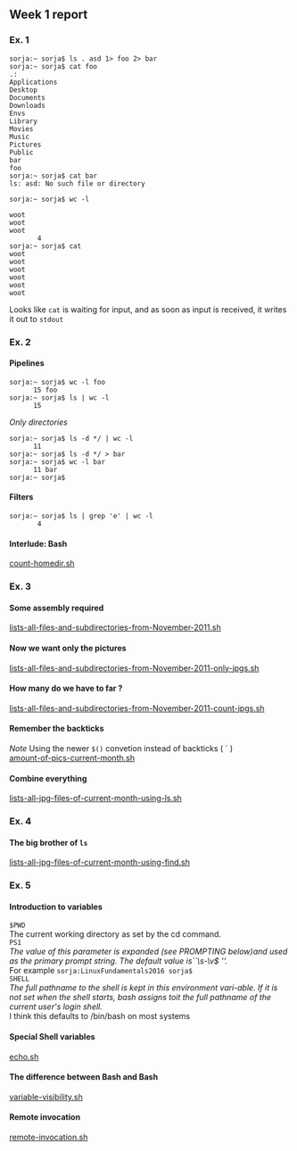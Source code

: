Week 1 report
---

### Ex. 1  
```
sorja:~ sorja$ ls . asd 1> foo 2> bar
sorja:~ sorja$ cat foo
.:
Applications
Desktop
Documents
Downloads
Envs
Library
Movies
Music
Pictures
Public
bar
foo
sorja:~ sorja$ cat bar
ls: asd: No such file or directory
```  

```
sorja:~ sorja$ wc -l

woot
woot
woot
       4
sorja:~ sorja$ cat
woot
woot
woot
woot
woot
woot
```
Looks like `cat` is waiting for input, and as soon as input is received, it writes it out to `stdout`

### Ex. 2
#### Pipelines
```
sorja:~ sorja$ wc -l foo
      15 foo
sorja:~ sorja$ ls | wc -l
      15
```  
_Only directories_
```
sorja:~ sorja$ ls -d */ | wc -l
      11
sorja:~ sorja$ ls -d */ > bar
sorja:~ sorja$ wc -l bar
      11 bar
sorja:~ sorja$
```
#### Filters
```
sorja:~ sorja$ ls | grep 'e' | wc -l
       4
```
#### Interlude: Bash
[count-homedir.sh](count-homedir.sh)

### Ex. 3
#### Some assembly required
[lists-all-files-and-subdirectories-from-November-2011.sh](lists-all-files-and-subdirectories-from-November-2011.sh)

#### Now we want only the pictures
[lists-all-files-and-subdirectories-from-November-2011-only-jpgs.sh](lists-all-files-and-subdirectories-from-November-2011-only-jpgs.sh)

#### How many do we have to far ?
[lists-all-files-and-subdirectories-from-November-2011-count-jpgs.sh](lists-all-files-and-subdirectories-from-November-2011-count-jpgs.sh)

#### Remember the backticks
_Note_ Using the newer ` $() ` convetion instead of backticks ( ` )  
[amount-of-pics-current-month.sh](amount-of-pics-current-month.sh)

#### Combine everything
[lists-all-jpg-files-of-current-month-using-ls.sh](lists-all-jpg-files-of-current-month-using-ls.sh)

### Ex. 4
#### The big brother of `ls`
[lists-all-jpg-files-of-current-month-using-find.sh](lists-all-jpg-files-of-current-month-using-find.sh)

### Ex. 5
#### Introduction to variables
`$PWD`  
The current working directory as set by the cd command.  
`PS1`  
_The value  of  this parameter is expanded (see PROMPTING below)and used as the primary prompt string.   The  default  value  is``\s-\v\$ ''._  
For example `sorja:LinuxFundamentals2016 sorja$`  
`SHELL`  
_The full pathname to the shell is kept in this environment vari-able.  If it is not set when the shell starts, bash  assigns  toit the full pathname of the current user's login shell._  
I think this defaults to /bin/bash on most systems

#### Special Shell variables
[echo.sh](echo.sh)

#### The difference between Bash and Bash
[variable-visibility.sh](variable-visibility.sh)

#### Remote invocation
[remote-invocation.sh](remote-invocation.sh)